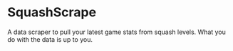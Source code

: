 # SquashScrape
A data scraper to pull your latest game stats from squash levels. What you do with the data is up to you.
